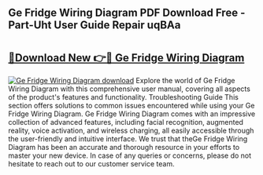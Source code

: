 ## Ge Fridge Wiring Diagram PDF Download Free - Part-Uht User Guide Repair uqBAa

# <h2><a href="http://dfn6x1.blite.top/?on=Ge+Fridge+Wiring+Diagram">🔗Download New 👉🔴 Ge Fridge Wiring Diagram</a></h2>

[![Ge Fridge Wiring Diagram download](https://i.imgur.com/lujVjoI.png)](http://dfn6x1.blite.top/?on=Ge+Fridge+Wiring+Diagram)
Explore the world of Ge Fridge Wiring Diagram with this comprehensive user manual, covering all aspects of the product's features and functionality. Troubleshooting Guide This section offers solutions to common issues encountered while using your Ge Fridge Wiring Diagram. Ge Fridge Wiring Diagram comes with an impressive collection of advanced features, including facial recognition, augmented reality, voice activation, and wireless charging, all easily accessible through the user-friendly and intuitive interface. We trust that theGe Fridge Wiring Diagram has been an accurate and thorough resource in your efforts to master your new device. In case of any queries or concerns, please do not hesitate to reach out to our customer service team.

